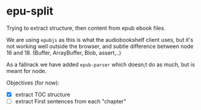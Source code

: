 # epu-split

Trying to extract structure, then content from epub ebook files.

We are using `epubjs` as this is what the audiobookshelf client uses, but it's not working well outside the browser, and subtle difference between node 16 and 18. (Buffer, ArrayBuffer, Blob, assert,..)

As a fallnack we have added `epub-parser` which doesn;t do as much, but is meant for node.

Objectives (for now):

- [x] extract TOC structure
- [ ] extract First sentences from each "chapter"
